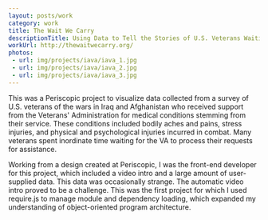 ```yaml
---
layout: posts/work
category: work
title: The Wait We Carry
descriptionTitle: Using Data to Tell the Stories of U.S. Veterans Waiting for Medical Assistance from the Government
workUrl: http://thewaitwecarry.org/
photos:
 - url: img/projects/iava/iava_1.jpg
 - url: img/projects/iava/iava_2.jpg
 - url: img/projects/iava/iava_3.jpg
---
```


This was a Periscopic project to visualize data collected from a survey of U.S. veterans of the wars in Iraq and Afghanistan who received support from the Veterans' Administration for medical conditions stemming from their service. These conditions included bodily aches and pains, stress injuries, and physical and psychological injuries incurred in combat. Many veterans spent inordinate time waiting for the VA to process their requests for assistance.

Working from a design created at Periscopic, I was the front-end developer for this project, which included a video intro and a large amount of user-supplied data. This data was occasionally strange. The automatic video intro proved to be a challenge. This was the first project for which I used require.js to manage module and dependency loading, which expanded my understanding of object-oriented program architecture.
